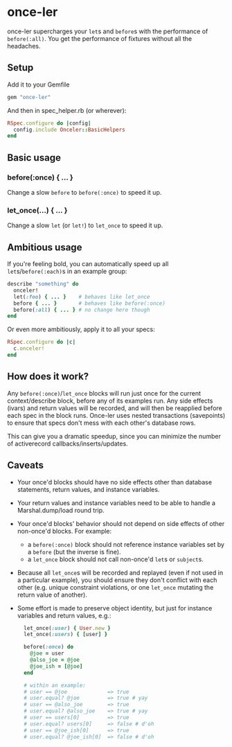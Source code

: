 # once-ler

once-ler supercharges your `let`s and `before`s with the performance
of `before(:all)`. You get the performance of fixtures without all the
headaches.

## Setup

Add it to your Gemfile

```ruby
gem "once-ler"
```

And then in spec_helper.rb (or wherever):

```ruby
RSpec.configure do |config|
  config.include Onceler::BasicHelpers
end
```

## Basic usage

### before(:once) { ... }

Change a slow `before` to `before(:once)` to speed it up.

### let_once(...) { ... }

Change a slow `let` (or `let!`) to `let_once` to speed it up.

## Ambitious usage

If you're feeling bold, you can automatically speed up all
`let`s/`before(:each)`s in an example group:

```ruby
describe "something" do
  onceler!
  let(:foo) { ... }    # behaves like let_once
  before { ... }       # behaves like before(:once)
  before(:all) { ... } # no change here though
end
```

Or even more ambitiously, apply it to all your specs:

```ruby
RSpec.configure do |c|
  c.onceler!
end
```

## How does it work?

Any `before(:once)`/`let_once` blocks will run just once for the current
context/describe block, before any of its examples run. Any side effects
(ivars) and return values will be recorded, and will then be reapplied
before each spec in the block runs. Once-ler uses nested transactions
(savepoints) to ensure that specs don't mess with each other's database
rows.

This can give you a dramatic speedup, since you can minimize the number
of activerecord callbacks/inserts/updates.

## Caveats

* Your once'd blocks should have no side effects other than database
  statements, return values, and instance variables.
* Your return values and instance variables need to be able to handle a
  Marshal.dump/load round trip.
* Your once'd blocks' behavior should not depend on side effects of other
  non-once'd blocks. For example:
  * a `before(:once)` block should not reference instance variables set by a
    `before` (but the inverse is fine).
  * a `let_once` block should not call non-once'd `let`s or `subject`s.
* Because all `let_once`s will be recorded and replayed (even if not used
  in a particular example), you should ensure they don't conflict with
  each other (e.g. unique constraint violations, or one `let_once`
  mutating the return value of another).
* Some effort is made to preserve object identity, but just for instance
  variables and return values, e.g.:

  ```ruby
    let_once(:user) { User.new }
    let_once(:users) { [user] }

    before(:once) do
      @joe = user
      @also_joe = @joe
      @joe_ish = [@joe]
    end

    # within an example:
    # user == @joe             => true
    # user.equal? @joe         => true # yay
    # user == @also_joe        => true
    # user.equal? @also_joe    => true # yay
    # user == users[0]         => true
    # user.equal? users[0]     => false # d'oh
    # user == @joe_ish[0]      => true
    # user.equal? @joe_ish[0]  => false # d'oh
  ```

